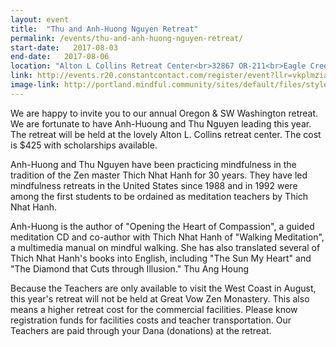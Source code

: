 ```yaml
---
layout: event
title:  "Thu and Anh-Huong Nguyen Retreat"
permalink: /events/thu-and-anh-huong-nguyen-retreat/
start-date:   2017-08-03
end-date:   2017-08-06
location: "Alton L Collins Retreat Center<br>32867 OR-211<br>Eagle Creek , OR"
link: http://events.r20.constantcontact.com/register/event?llr=vkplmziab&oeidk=a07ednnw1xpc7ce86ab
image-link: http://portland.mindful.community/sites/default/files/styles/event_page/public/thu_ang1.jpg
---
```


We are happy to invite you to our annual Oregon & SW Washington retreat.  We are fortunate to have Anh-Huoung and Thu Nguyen leading this year.  The retreat will be held at the lovely Alton L. Collins retreat center. The cost is $425 with scholarships available.

Anh-Huong and Thu Nguyen  have been practicing mindfulness in the tradition of the Zen master Thich Nhat Hanh for 30 years. They have led mindfulness retreats in the United States since 1988 and in 1992 were among the first students to be ordained as meditation teachers by Thich Nhat Hanh.

Anh-Huong is the author of "Opening the Heart of Compassion", a guided meditation CD and co-author with Thich Nhat Hanh of "Walking Meditation", a multimedia manual on mindful walking. She has also translated several of Thich Nhat Hanh's books into English, including "The Sun My Heart" and "The Diamond that Cuts through Illusion."
Thu Ang Houng

Because the Teachers are only available to visit the West Coast in August, this year's retreat will not be held at Great Vow Zen Monastery.  This also means a higher retreat cost for the commercial facilities. Please know registration funds for facilities costs and teacher transportation.   Our Teachers are paid through your Dana (donations) at the retreat.
